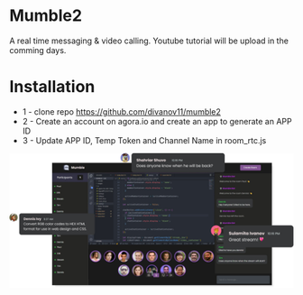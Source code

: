 # Mumble2
A real time messaging & video calling. Youtube tutorial will be upload in the comming days.

# Installation
* 1 - clone repo https://github.com/divanov11/mumble2
* 2 - Create an account on agora.io and create an app to generate an APP ID
* 3 - Update APP ID, Temp Token and Channel Name in room_rtc.js


<img src="./images/preview.png">  
